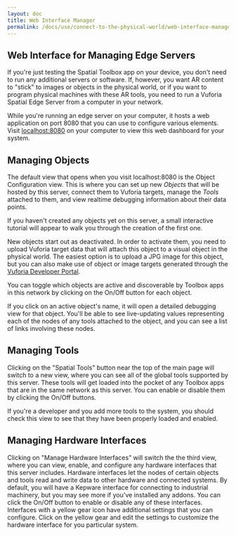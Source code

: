 ```yaml
---
layout: doc
title: Web Interface Manager
permalink: /docs/use/connect-to-the-physical-world/web-interface-manager
---
```


## Web Interface for Managing Edge Servers

If you're just testing the Spatial Toolbox app on your device, you don't need to run any
additional servers or software. If, however, you want AR content to "stick" to images
or objects in the physical world, or if you want to program physical machines with these AR tools,
you need to run a Vuforia Spatial Edge Server from a computer in your network.

While you're running an edge server on your computer, it hosts a web application on port 8080
that you can use to configure various elements. Visit [localhost:8080](http://localhost:8080) on
your computer to view this web dashboard for your system.

## Managing Objects

The default view that opens when you visit localhost:8080 is the Object
Configuration view. This is where you can set up new *Objects* that will be hosted by this server,
connect them to Vuforia targets, manage the *Tools* attached to them, and view realtime
debugging information about their data points.
 
If you haven't created any objects yet on this server, a small interactive tutorial will appear
to walk you through the creation of the first one.

New objects start out as deactivated. In order to activate them, you need to upload Vuforia
target data that will attach this object to a visual object in the physical world. The easiest
option is to upload a JPG image for this object, but you can also make use of object or image
targets generated through the [Vuforia Developer Portal](http://developer.vuforia.com). 

You can toggle which objects are active and discoverable by Toolbox apps in this network by
clicking on the On/Off button for each object.

If you click on an active object's name, it will open a detailed debugging view for that object.
You'll be able to see live-updating values representing each of the nodes of any tools attached
to the object, and you can see a list of links involving these nodes.

## Managing Tools

Clicking on the "Spatial Tools" button near the top of the main page will switch to a new view,
where you can see all of the global tools supported by this server. These tools will get loaded
into the pocket of any Toolbox apps that are in the same network as this server. You can enable
or disable them by clicking the On/Off buttons.

If you're a developer and you add more tools to the system, you should check this view to see
that they have been properly loaded and enabled.

## Managing Hardware Interfaces

Clicking on "Manage Hardware Interfaces" will switch the the third view, where you can view,
enable, and configure any hardware interfaces that this server includes. Hardware interfaces
let the nodes of certain objects and tools read and write data to other hardware and connected
systems. By default, you will have a Kepware interface for connecting to industrial machinery,
but you may see more if you've installed any addons. You can click the On/Off button to enable
or disable any of these interfaces. Interfaces with a yellow gear icon have additional settings
that you can configure. Click on the yellow gear and edit the settings to customize the hardware
interface for you particular system.
